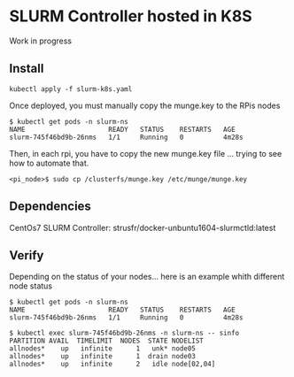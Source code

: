 # SLURM Controller hosted in K8S

Work in progress

## Install
```
kubectl apply -f slurm-k8s.yaml
```
Once deployed, you must manually copy the munge.key to the RPis nodes
```
$ kubectl get pods -n slurm-ns
NAME                     READY   STATUS    RESTARTS   AGE
slurm-745f46bd9b-26nms   1/1     Running   0          4m28s
```

Then, in each rpi, you have to copy the new munge.key file ... trying to see how to automate that.
```
<pi_node>$ sudo cp /clusterfs/munge.key /etc/munge/munge.key
```

## Dependencies
CentOs7 SLURM Controller: strusfr/docker-unbuntu1604-slurmctld:latest

## Verify
Depending on the status of your nodes... here is an example whith different node status

```
$ kubectl get pods -n slurm-ns
NAME                     READY   STATUS    RESTARTS   AGE
slurm-745f46bd9b-26nms   1/1     Running   0          4m28s

$ kubectl exec slurm-745f46bd9b-26nms -n slurm-ns -- sinfo
PARTITION AVAIL  TIMELIMIT  NODES  STATE NODELIST
allnodes*    up   infinite      1   unk* node05
allnodes*    up   infinite      1  drain node03
allnodes*    up   infinite      2   idle node[02,04]
```